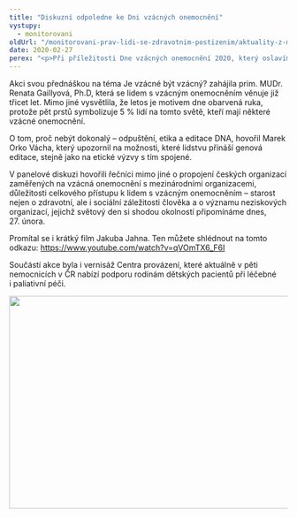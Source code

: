 ```yaml
---
title: "Diskuzní odpoledne ke Dni vzácných onemocnění"
vystupy:
  - monitorovani
oldUrl: "/monitorovani-prav-lidi-se-zdravotnim-postizenim/aktuality-z-monitorovani/aktuality-z-monitorovani-2020/diskuzni-odpoledne-ke-dni-vzacnych-onemocneni/"
date: 2020-02-27
perex: "<p>Při příležitosti Dne vzácných onemocnění 2020, který oslavíme 29. února, DEBRA včera uspořádala diskusní odpoledne Spolu NADOTEK.</p>"
---
```


<!-- imported from the old website -->

<p>Akci svou přednáškou na téma Je vzácné být vzácný? zahájila prim. MUDr. Renata Gaillyová, Ph.D, která se lidem s vzácným onemocněním věnuje již třicet let. Mimo jiné vysvětlila, že letos je motivem dne obarvená ruka, protože pět prstů symbolizuje 5 % lidí na tomto světě, kteří mají některé vzácné onemocnění.</p> <p>O tom, proč nebýt dokonalý – odpuštění, etika a editace DNA, hovořil Marek Orko Vácha, který upozornil na možnosti, které lidstvu přináší genová editace, stejně jako na etické výzvy s tím spojené.</p> <p>V panelové diskuzi hovořili řečníci mimo jiné o propojení českých organizací zaměřených na vzácná onemocnění s mezinárodními organizacemi, důležitosti celkového přístupu k lidem s vzácným onemocněním – starost nejen o zdravotní, ale i sociální záležitosti člověka a o významu neziskových organizací, jejichž světový den si shodou okolností připomínáme dnes, 27. února. </p> <p>Promítal se i krátký film Jakuba Jahna. Ten můžete shlédnout na tomto odkazu: <a href="https://www.youtube.com/watch?v=qVOmTX6_F6I" target="_blank">https://www.youtube.com/watch?v=qVOmTX6_F6I</a></p> <p>Součástí akce byla i vernisáž Centra provázení, které aktuálně v pěti nemocnicích v ČR nabízí podporu rodinám dětských pacientů při léčebné i paliativní péči.</p><p><img src="https://www.ochrance.cz/uploads/RTEmagicC_vzacni-2020.jpg.jpg" width="635" height="385" alt="" /></p>
